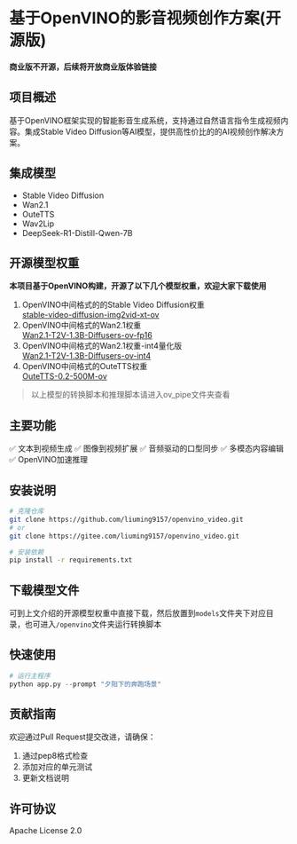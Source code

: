 # 基于OpenVINO的影音视频创作方案(开源版)  
**商业版不开源，后续将开放商业版体验链接**  
## 项目概述
基于OpenVINO框架实现的智能影音生成系统，支持通过自然语言指令生成视频内容。集成Stable Video Diffusion等AI模型，提供高性价比的的AI视频创作解决方案。

## 集成模型  
+ Stable Video Diffusion
+ Wan2.1  
+ OuteTTS  
+ Wav2Lip  
+ DeepSeek-R1-Distill-Qwen-7B  

## 开源模型权重  
**本项目基于OpenVINO构建，开源了以下几个模型权重，欢迎大家下载使用**    
1. OpenVINO中间格式的的Stable Video Diffusion权重  
[stable-video-diffusion-img2vid-xt-ov](https://huggingface.co/liuming9157/stable-video-diffusion-img2vid-xt-ov)
2. OpenVINO中间格式的Wan2.1权重  
[Wan2.1-T2V-1.3B-Diffusers-ov-fp16](https://huggingface.co/liuming9157/Wan2.1-T2V-1.3B-Diffusers-ov-fp16)
3. OpenVINO中间格式的Wan2.1权重-int4量化版  
[Wan2.1-T2V-1.3B-Diffusers-ov-int4](https://huggingface.co/liuming9157/Wan2.1-T2V-1.3B-Diffusers-ov-int4)  
4. OpenVINO中间格式的OuteTTS权重  
[OuteTTS-0.2-500M-ov](https://huggingface.co/liuming9157/OuteTTS-0.2-500M-ov)  

> 以上模型的转换脚本和推理脚本请进入ov_pipe文件夹查看

## 主要功能
✅ 文本到视频生成
✅ 图像到视频扩展
✅ 音频驱动的口型同步
✅ 多模态内容编辑 
✅ OpenVINO加速推理

## 安装说明
```bash
# 克隆仓库
git clone https://github.com/liuming9157/openvino_video.git
# or
git clone https://gitee.com/liuming9157/openvino_video.git

# 安装依赖
pip install -r requirements.txt

```
## 下载模型文件  
可到上文介绍的开源模型权重中直接下载，然后放置到`models`文件夹下对应目录，也可进入`/openvino`文件夹运行转换脚本

## 快速使用
```python
# 运行主程序
python app.py --prompt "夕阳下的奔跑场景"
```

## 贡献指南
欢迎通过Pull Request提交改进，请确保：
1. 通过pep8格式检查
2. 添加对应的单元测试
3. 更新文档说明

## 许可协议
Apache License 2.0